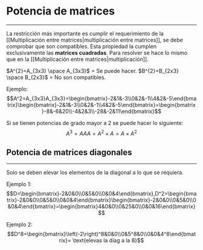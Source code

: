 # Potencia de matrices
***
La restricción más importante es cumplir el requerimiento de la [[Multiplicación entre matrices|multiplicación entre matrices]], se debe comprobar que son compatibles. Esta propiedad la cumplen exclusivamente las **matrices cuadradas**. Para resolver se hace lo mismo que en la [[Multiplicación entre matrices|multiplicación]].

$A^{2}=A_{3x3} \space A_{3x3}$ = Se puede hacer.
$B^{2}=B_{2x3} \space B_{2x3}$ = No son compatibles.

Ejemplo:
$$A^2=A_{3x3}A_{3x3}=\begin{bmatrix}-2&1&-3\\0&2&-1\\4&2&-5\end{bmatrix}\begin{bmatrix}-2&1&-3\\0&2&-1\\4&2&-5\end{bmatrix}=\begin{bmatrix}-8&-6&20\\-4&2&3\\-28&-2&11\end{bmatrix}$$

Si se tienen potencias de grado mayor a 2 se puede hacer lo siguiente:
$$A^3=AAA=A^2\times A=A\times A^2$$
## Potencia de matrices diagonales
***
Solo se deben elevar los elementos de la diagonal a lo que se requiera.

Ejemplo 1:
$$D=\begin{bmatrix}-2&0&0\\0&5&0\\0&0&4\end{bmatrix},D^2=\begin{bmatrix}-2&0&0\\0&5&0\\0&0&4\end{bmatrix}\begin{bmatrix}-2&0&0\\0&5&0\\0&0&4\end{bmatrix}=\begin{bmatrix}4&0&0\\0&25&0\\0&0&16\end{bmatrix}$$

Ejemplo 2:
$$D^8=\begin{bmatrix}\left(-2\right)^8&0&0\\0&5^8&0\\0&0&4^8\end{bmatrix}= \text{elevas la diag a la 8}$$
